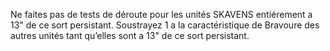 Ne faites pas de tests de déroute pour
les unités SKAVENS entiérement a 13"
de ce sort persistant. Soustrayez 1 a
la caractéristique de Bravoure des
autres unités tant qu’elles sont a 13"
de ce sort persistant.
